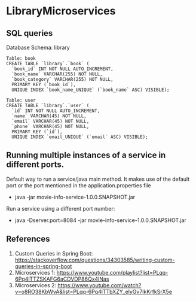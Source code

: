# LibraryMicroservices

## SQL queries
Database Schema: library
```
Table: book
CREATE TABLE `library`.`book` (
  `book_id` INT NOT NULL AUTO_INCREMENT,
  `book_name` VARCHAR(255) NOT NULL,
  `book_category` VARCHAR(255) NOT NULL,
  PRIMARY KEY (`book_id`),
  UNIQUE INDEX `book_name_UNIQUE` (`book_name` ASC) VISIBLE);
  ```
  
  ```
  Table: user
  CREATE TABLE `library`.`user` (
    `id` INT NOT NULL AUTO_INCREMENT,
    `name` VARCHAR(45) NOT NULL,
    `email` VARCHAR(45) NOT NULL,
    `phone` VARCHAR(45) NOT NULL,
    PRIMARY KEY (`id`),
    UNIQUE INDEX `email_UNIQUE` (`email` ASC) VISIBLE);
  ```
  
## Running multiple instances of a service in different ports.

Default way to run a service/java main method. It makes use of the default port or the port mentioned in the application.properties file
- java -jar movie-info-service-1.0.0.SNAPSHOT.jar

Run a service using a different port number:
- java -Dserver.port=8084 -jar movie-info-service-1.0.0.SNAPSHOT.jar

## References
1. Custom Queries in Spring Boot: https://stackoverflow.com/questions/34303585/writing-custom-queries-in-spring-boot
2. Microservices 1: https://www.youtube.com/playlist?list=PLqq-6Pq4lTTZSKAFG6aCDVDP86Qx4lNas
3. Microservices 2: https://www.youtube.com/watch?v=o8RO38KbWvA&list=PLqq-6Pq4lTTbXZY_elyGv7IkKrfkSrX5e
